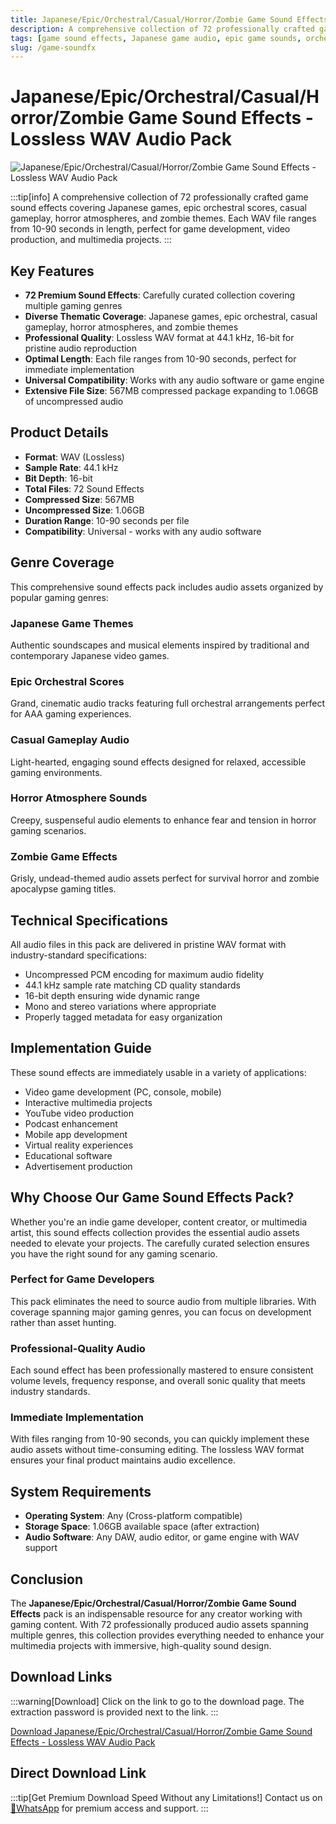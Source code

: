 ```yaml
---
title: Japanese/Epic/Orchestral/Casual/Horror/Zombie Game Sound Effects - Lossless WAV Audio Pack
description: A comprehensive collection of 72 professionally crafted game sound effects covering Japanese games, epic orchestral scores, casual gameplay, horror atmospheres, and zombie themes. Each WAV file ranges from 10-90 seconds in length, perfect for game development, video production, and multimedia projects.
tags: [game sound effects, Japanese game audio, epic game sounds, orchestral game music, casual game audio, horror game sounds, zombie sound effects, lossless WAV, game audio pack, sound design, audio assets, music sound effects, premium audio素材]
slug: /game-soundfx
---
```


<!--First Part-This is Title -->
# Japanese/Epic/Orchestral/Casual/Horror/Zombie Game Sound Effects - Lossless WAV Audio Pack

<!--Second Part-This is First Banner -->
![Japanese/Epic/Orchestral/Casual/Horror/Zombie Game Sound Effects - Lossless WAV Audio Pack](https://www.gfxcamp.com/wp-content/uploads/2016/03/Themed-Game-Music-1.jpg)

:::tip[info]
A comprehensive collection of 72 professionally crafted game sound effects covering Japanese games, epic orchestral scores, casual gameplay, horror atmospheres, and zombie themes. Each WAV file ranges from 10-90 seconds in length, perfect for game development, video production, and multimedia projects.
:::

## Key Features

- **72 Premium Sound Effects**: Carefully curated collection covering multiple gaming genres
- **Diverse Thematic Coverage**: Japanese games, epic orchestral, casual gameplay, horror atmospheres, and zombie themes
- **Professional Quality**: Lossless WAV format at 44.1 kHz, 16-bit for pristine audio reproduction
- **Optimal Length**: Each file ranges from 10-90 seconds, perfect for immediate implementation
- **Universal Compatibility**: Works with any audio software or game engine
- **Extensive File Size**: 567MB compressed package expanding to 1.06GB of uncompressed audio

## Product Details

- **Format**: WAV (Lossless)
- **Sample Rate**: 44.1 kHz
- **Bit Depth**: 16-bit
- **Total Files**: 72 Sound Effects
- **Compressed Size**: 567MB
- **Uncompressed Size**: 1.06GB
- **Duration Range**: 10-90 seconds per file
- **Compatibility**: Universal - works with any audio software

## Genre Coverage

This comprehensive sound effects pack includes audio assets organized by popular gaming genres:

### Japanese Game Themes
Authentic soundscapes and musical elements inspired by traditional and contemporary Japanese video games.

### Epic Orchestral Scores
Grand, cinematic audio tracks featuring full orchestral arrangements perfect for AAA gaming experiences.

### Casual Gameplay Audio
Light-hearted, engaging sound effects designed for relaxed, accessible gaming environments.

### Horror Atmosphere Sounds
Creepy, suspenseful audio elements to enhance fear and tension in horror gaming scenarios.

### Zombie Game Effects
Grisly, undead-themed audio assets perfect for survival horror and zombie apocalypse gaming titles.

## Technical Specifications

All audio files in this pack are delivered in pristine WAV format with industry-standard specifications:
- Uncompressed PCM encoding for maximum audio fidelity
- 44.1 kHz sample rate matching CD quality standards
- 16-bit depth ensuring wide dynamic range
- Mono and stereo variations where appropriate
- Properly tagged metadata for easy organization

## Implementation Guide

These sound effects are immediately usable in a variety of applications:
- Video game development (PC, console, mobile)
- Interactive multimedia projects
- YouTube video production
- Podcast enhancement
- Mobile app development
- Virtual reality experiences
- Educational software
- Advertisement production

## Why Choose Our Game Sound Effects Pack?

Whether you're an indie game developer, content creator, or multimedia artist, this sound effects collection provides the essential audio assets needed to elevate your projects. The carefully curated selection ensures you have the right sound for any gaming scenario.

### Perfect for Game Developers

This pack eliminates the need to source audio from multiple libraries. With coverage spanning major gaming genres, you can focus on development rather than asset hunting.

### Professional-Quality Audio

Each sound effect has been professionally mastered to ensure consistent volume levels, frequency response, and overall sonic quality that meets industry standards.

### Immediate Implementation

With files ranging from 10-90 seconds, you can quickly implement these audio assets without time-consuming editing. The lossless WAV format ensures your final product maintains audio excellence.

## System Requirements

- **Operating System**: Any (Cross-platform compatible)
- **Storage Space**: 1.06GB available space (after extraction)
- **Audio Software**: Any DAW, audio editor, or game engine with WAV support


## Conclusion

The **Japanese/Epic/Orchestral/Casual/Horror/Zombie Game Sound Effects** pack is an indispensable resource for any creator working with gaming content. With 72 professionally produced audio assets spanning multiple genres, this collection provides everything needed to enhance your multimedia projects with immersive, high-quality sound design.

<!-- The Last Part-Download -->
## Download Links
:::warning[Download]
Click on the link to go to the download page. The extraction password is provided next to the link.
:::

[Download Japanese/Epic/Orchestral/Casual/Horror/Zombie Game Sound Effects - Lossless WAV Audio Pack](http://pan.baidu.com/s/1bokQTLd)

## Direct Download Link
:::tip[Get Premium Download Speed Without any Limitations!]
Contact us on [💬WhatsApp](https://wa.me/+8613237610083) for premium  access and support.
:::

